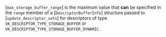 [`max_storage_buffer_range`] is the
maximum value that  **can**  be specified in the `range` member of a
[`DescriptorBufferInfo`] structure passed to
[`update_descriptor_sets`] for descriptors of type
`VK_DESCRIPTOR_TYPE_STORAGE_BUFFER` or
`VK_DESCRIPTOR_TYPE_STORAGE_BUFFER_DYNAMIC`.